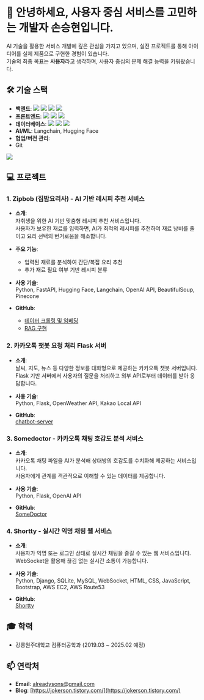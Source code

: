 # 👋 안녕하세요, 사용자 중심 서비스를 고민하는 개발자 손승현입니다.

AI 기술을 활용한 서비스 개발에 깊은 관심을 가지고 있으며, 실전 프로젝트를 통해 아이디어를 실제 제품으로 구현한 경험이 있습니다.  
기술의 최종 목표는 **사용자**라고 생각하며, 사용자 중심의 문제 해결 능력을 키워왔습니다.

## 🛠 기술 스택
- **백엔드**:
<img src="https://img.shields.io/badge/python-%233776AB.svg?&style=for-the-badge&logo=python&logoColor=white" /> <img src="https://img.shields.io/badge/django-%23092E20.svg?&style=for-the-badge&logo=django&logoColor=white" /> <img src="https://img.shields.io/badge/flask-%23000000.svg?&style=for-the-badge&logo=flask&logoColor=white" /> <img src="https://img.shields.io/badge/fastapi-%23009688.svg?&style=for-the-badge&logo=fastapi&logoColor=white" />
- **프론트엔드**:
<img src="https://img.shields.io/badge/javascript-%23F7DF1E.svg?&style=for-the-badge&logo=javascript&logoColor=black" /> <img src="https://img.shields.io/badge/html5-%23E34F26.svg?&style=for-the-badge&logo=html5&logoColor=white" /> <img src="https://img.shields.io/badge/css3-%231572B6.svg?&style=for-the-badge&logo=css3&logoColor=white" />
- **데이터베이스**:
<img src="https://img.shields.io/badge/sqlite-%23003B57.svg?&style=for-the-badge&logo=sqlite&logoColor=white" /> <img src="https://img.shields.io/badge/mongodb-%2347A248.svg?&style=for-the-badge&logo=mongodb&logoColor=white" /> <img src="https://img.shields.io/badge/mysql-%234479A1.svg?&style=for-the-badge&logo=mysql&logoColor=white" />
- **AI/ML**: Langchain, Hugging Face  
- **협업/버전 관리**:
- Git
<img src="https://img.shields.io/badge/github-%23181717.svg?&style=for-the-badge&logo=github&logoColor=white" />  

## 💻 프로젝트

### 1. Zipbob (집밥요리사) - AI 기반 레시피 추천 서비스

- **소개**:  
  자취생을 위한 AI 기반 맞춤형 레시피 추천 서비스입니다.  
  사용자가 보유한 재료를 입력하면, AI가 최적의 레시피를 추천하여 재료 낭비를 줄이고 요리 선택의 번거로움을 해소합니다.

- **주요 기능**:  
  - 입력된 재료를 분석하여 간단/복잡 요리 추천  
  - 추가 재료 필요 여부 기반 레시피 분류

- **사용 기술**:  
  Python, FastAPI, Hugging Face, Langchain, OpenAI API, BeautifulSoup, Pinecone

- **GitHub**:  
  - [데이터 크롤링 및 임베딩](https://github.com/alreadysons/CrawlEmbedder)  
  - [RAG 구현](https://github.com/alreadysons/VectorRAGLLM)

### 2. 카카오톡 챗봇 요청 처리 Flask 서버

- **소개**:  
  날씨, 지도, 뉴스 등 다양한 정보를 대화형으로 제공하는 카카오톡 챗봇 서버입니다.  
  Flask 기반 서버에서 사용자의 질문을 처리하고 외부 API로부터 데이터를 받아 응답합니다.

- **사용 기술**:  
  Python, Flask, OpenWeather API, Kakao Local API

- **GitHub**:  
  [chatbot-server](https://github.com/kakao-tech-bootcamp-17th/chatbot-server)

### 3. Somedoctor - 카카오톡 채팅 호감도 분석 서비스

- **소개**:  
  카카오톡 채팅 파일을 AI가 분석해 상대방의 호감도를 수치화해 제공하는 서비스입니다.  
  사용자에게 관계를 객관적으로 이해할 수 있는 데이터를 제공합니다.

- **사용 기술**:  
  Python, Flask, OpenAI API

- **GitHub**:  
  [SomeDoctor](https://github.com/TeamPingPong/SomeDoctor)

### 4. Shortty - 실시간 익명 채팅 웹 서비스

- **소개**:  
  사용자가 익명 또는 로그인 상태로 실시간 채팅을 즐길 수 있는 웹 서비스입니다.  
  WebSocket을 활용해 끊김 없는 실시간 소통이 가능합니다.

- **사용 기술**:  
  Python, Django, SQLite, MySQL, WebSocket, HTML, CSS, JavaScript, Bootstrap, AWS EC2, AWS Route53

- **GitHub**:  
  [Shortty](https://github.com/alreadysons/capstone-shortty)

## 🎓 학력

- 강릉원주대학교 컴퓨터공학과 (2019.03 ~ 2025.02 예정)

## 📫 연락처

- **Email**: [alreadysons@gmail.com](mailto:alreadysons@gmail.com)  
- **Blog**: [https://jokerson.tistory.com/](https://jokerson.tistory.com/)
